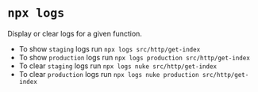 # `npx logs`

Display or clear logs for a given function.

* To show `staging` logs run `npx logs src/http/get-index`
* To show `production` logs run `npx logs production src/http/get-index`
* To clear `staging` logs run `npx logs nuke src/http/get-index`
* To clear `production` logs run `npx logs nuke production src/http/get-index`

